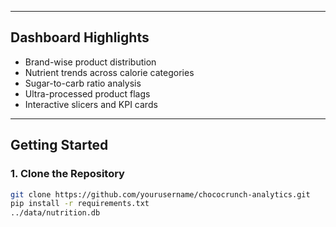 
---

##  Dashboard Highlights

- Brand-wise product distribution
- Nutrient trends across calorie categories
- Sugar-to-carb ratio analysis
- Ultra-processed product flags
- Interactive slicers and KPI cards


---

##  Getting Started

### 1. Clone the Repository
```bash
git clone https://github.com/yourusername/chococrunch-analytics.git
pip install -r requirements.txt
../data/nutrition.db
